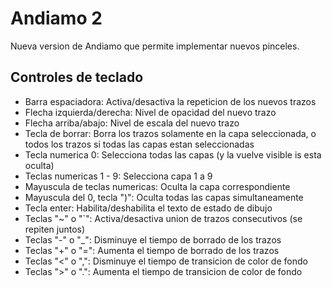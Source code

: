 # Andiamo 2

Nueva version de Andiamo que permite implementar nuevos pinceles.

## Controles de teclado

* Barra espaciadora: Activa/desactiva la repeticion de los nuevos trazos
* Flecha izquierda/derecha: Nivel de opacidad del nuevo trazo
* Flecha arriba/abajo: Nivel de escala del nuevo trazo
* Tecla de borrar: Borra los trazos solamente en la capa seleccionada, o todos los trazos si todas las capas estan seleccionadas
* Tecla numerica 0: Selecciona todas las capas (y la vuelve visible is esta oculta)
* Teclas numericas 1 - 9: Selecciona capa 1 a 9
* Mayuscula de teclas numericas: Oculta la capa correspondiente
* Mayuscula del 0, tecla ")": Oculta todas las capas simultaneamente
* Tecla enter: Habilita/deshabilita el texto de estado de dibujo
* Teclas "\~" o "\`": Activa/desactiva union de trazos consecutivos (se repiten juntos) 
* Teclas "-" o "\_": Disminuye el tiempo de borrado de los trazos
* Teclas "+" o "=": Aumenta el tiempo de borrado de los trazos
* Teclas "<" o ",": Disminuye el tiempo de transicion de color de fondo
* Teclas ">" o ".": Aumenta el tiempo de transicion de color de fondo